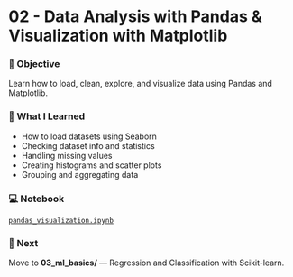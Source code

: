 # 02 - Data Analysis with Pandas & Visualization with Matplotlib

### 🎯 Objective
Learn how to load, clean, explore, and visualize data using Pandas and Matplotlib.

### 🧠 What I Learned
- How to load datasets using Seaborn
- Checking dataset info and statistics
- Handling missing values
- Creating histograms and scatter plots
- Grouping and aggregating data

### 💻 Notebook
[`pandas_visualization.ipynb`](./pandas_visualization.ipynb)

### 🚀 Next
Move to **03_ml_basics/** — Regression and Classification with Scikit-learn.
